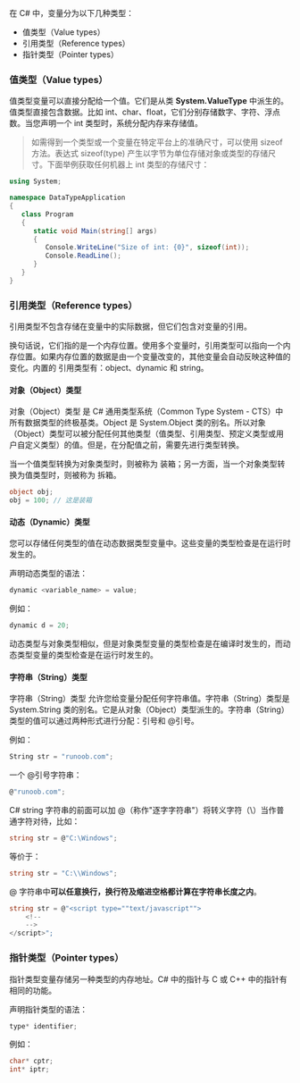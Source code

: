 在 C# 中，变量分为以下几种类型：

* 值类型（Value types）
* 引用类型（Reference types）
* 指针类型（Pointer types）

### 值类型（Value types）

值类型变量可以直接分配给一个值。它们是从类 **System.ValueType** 中派生的。
值类型直接包含数据。比如 int、char、float，它们分别存储数字、字符、浮点数。当您声明一个 int 类型时，系统分配内存来存储值。

> 如需得到一个类型或一个变量在特定平台上的准确尺寸，可以使用 sizeof 方法。表达式 sizeof(type) 产生以字节为单位存储对象或类型的存储尺寸。下面举例获取任何机器上 int 类型的存储尺寸：

```cs
using System;

namespace DataTypeApplication
{
   class Program
   {
      static void Main(string[] args)
      {
         Console.WriteLine("Size of int: {0}", sizeof(int));
         Console.ReadLine();
      }
   }
}
```

### 引用类型（Reference types）

引用类型不包含存储在变量中的实际数据，但它们包含对变量的引用。

换句话说，它们指的是一个内存位置。使用多个变量时，引用类型可以指向一个内存位置。如果内存位置的数据是由一个变量改变的，其他变量会自动反映这种值的变化。内置的 引用类型有：object、dynamic 和 string。

#### 对象（Object）类型

对象（Object）类型 是 C# 通用类型系统（Common Type System - CTS）中所有数据类型的终极基类。Object 是 System.Object 类的别名。所以对象（Object）类型可以被分配任何其他类型（值类型、引用类型、预定义类型或用户自定义类型）的值。但是，在分配值之前，需要先进行类型转换。

当一个值类型转换为对象类型时，则被称为 装箱；另一方面，当一个对象类型转换为值类型时，则被称为 拆箱。

```cs
object obj;
obj = 100; // 这是装箱
```

#### 动态（Dynamic）类型

您可以存储任何类型的值在动态数据类型变量中。这些变量的类型检查是在运行时发生的。

声明动态类型的语法：

```cs
dynamic <variable_name> = value;
```

例如：

```cs
dynamic d = 20;
```

动态类型与对象类型相似，但是对象类型变量的类型检查是在编译时发生的，而动态类型变量的类型检查是在运行时发生的。

#### 字符串（String）类型

字符串（String）类型 允许您给变量分配任何字符串值。字符串（String）类型是 System.String 类的别名。它是从对象（Object）类型派生的。字符串（String）类型的值可以通过两种形式进行分配：引号和 @引号。

例如：

```cs
String str = "runoob.com";
```

一个 @引号字符串：

```cs
@"runoob.com";
```

C# string 字符串的前面可以加 @（称作"逐字字符串"）将转义字符（\）当作普通字符对待，比如：

```cs
string str = @"C:\Windows";
```

等价于：

```cs
string str = "C:\\Windows";
```

@ 字符串中**可以任意换行，换行符及缩进空格都计算在字符串长度之内**。

```cs
string str = @"<script type=""text/javascript"">
    <!--
    -->
</script>";
```

### 指针类型（Pointer types）

指针类型变量存储另一种类型的内存地址。C# 中的指针与 C 或 C++ 中的指针有相同的功能。

声明指针类型的语法：

```cs
type* identifier;
```

例如：

```cs
char* cptr;
int* iptr;
```
